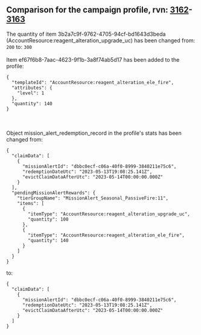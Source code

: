 ## Comparison for the campaign profile, rvn: [3162](https://github.com/PRO100KatYT/FortniteProfileRevisions/tree/main/profiles/campaign/3162%20campaign.json)-[3163](https://github.com/PRO100KatYT/FortniteProfileRevisions/tree/main/profiles/campaign/3163%20campaign.json)

The quantity of item 3b2a7c9f-9762-4705-94cf-bd1643d3beda (AccountResource:reagent_alteration_upgrade_uc) has been changed from: `200` to: `300`
<br><br>
Item ef67f6b8-7aac-4623-9f1b-3a8f74ab5d17 has been added to the profile:

```
{
  "templateId": "AccountResource:reagent_alteration_ele_fire",
  "attributes": {
    "level": 1
  },
  "quantity": 140
}
```

<br><br>
Object mission_alert_redemption_record in the profile's stats has been changed from:

```
{
  "claimData": [
    {
      "missionAlertId": "dbbc0ecf-c06a-40f0-8999-3840211e75c6",
      "redemptionDateUtc": "2023-05-13T19:08:25.141Z",
      "evictClaimDataAfterUtc": "2023-05-14T00:00:00.000Z"
    }
  ],
  "pendingMissionAlertRewards": {
    "tierGroupName": "MissionAlert_Seasonal_PassiveFire:11",
    "items": [
      {
        "itemType": "AccountResource:reagent_alteration_upgrade_uc",
        "quantity": 100
      },
      {
        "itemType": "AccountResource:reagent_alteration_ele_fire",
        "quantity": 140
      }
    ]
  }
}
```

to:

```
{
  "claimData": [
    {
      "missionAlertId": "dbbc0ecf-c06a-40f0-8999-3840211e75c6",
      "redemptionDateUtc": "2023-05-13T19:08:25.141Z",
      "evictClaimDataAfterUtc": "2023-05-14T00:00:00.000Z"
    }
  ]
}
```

<br><br>
